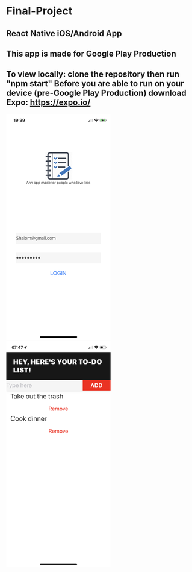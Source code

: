 # Final-Project
React Native iOS/Android App
-----------------------------
This app is made for Google Play Production
-----------------------------
To view locally: clone the repository then run "npm start"
Before you are able to run on your device (pre-Google Play Production) download Expo:
https://expo.io/
------------------------------

<img src="assets/Login.PNG"  height="600"><img src="assets/Home.PNG" height="600">
